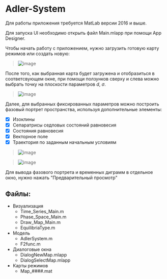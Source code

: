 # Adler-System
 
Для работы приложения требуется MatLab версии 2016 и выше.

Для запуска UI необходимо открыть файл Main.mlapp при помощи App Designer.

Чтобы начать работу с приложением, нужно загрузить готовую карту режимов или создать новую:

>![image](https://github.com/Artyom91150/Adler-Model/assets/46936659/1c17d7d8-ee16-4d5e-a191-b3b6e6705247)

После того, как выбранная карта будет загружена и отобразиться в соответсвующем окне, при помощи ползунков сверху и слева можно выбрать точку на плоскости параметров $d$, $\sigma$. 

>![image](https://github.com/Artyom91150/Adler-Model/assets/46936659/4082c817-d919-426d-844c-7605b3fa43cd)

Далее, для выбранных фиксированных параметров можно построить фазовый портрет пространства, используя дополнительные элементы:
- [x] Изоклины
- [x] Сепаратрисы седловых состояний равновесия
- [x] Состояния равновесия
- [x] Векторное поле
- [x] Траектория по заданным начальным условиям

> ![image](https://github.com/Artyom91150/Adler-Model/assets/46936659/9d4ede90-7301-49a1-8b2c-dac31a77c6c9)

> ![image](https://github.com/Artyom91150/Adler-Model/assets/46936659/99a9b1cc-6b28-4282-9a0a-70d106505943)

Для вывода фазового портрета и временных диграмм в отдельное окно, нужно нажать "Предварительный просмотр"

## Файлы:
- Визуализация
  - Time_Series_Main.m
  - Phase_Space_Main.m
  - Draw_Map_Main.m
  - EquilibriaType.m
- Модель
  - AdlerSystem.m
  - F2func.m
- Диалоговые окна
  - DialogNewMap.mlapp
  - DialogSelectMap.mlapp
- Карты режимов
  - Map_####.mat
